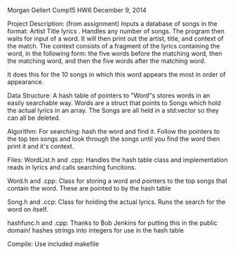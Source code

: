 Morgan Gellert
Comp15 HW6
December 9, 2014

Project Description: (from assignment)
Inputs a database of songs in the format: Artist Title lyrics <BREAK>. 
Handles any number of songs. The program then waits for input of a word. 
It will then print out the artist, title, and context of the match. The 
context consists of a fragment of the lyrics containing the word, in the 
following form: the five words before the matching word, then the matching 
word, and then the five words after the matching word.

It does this for the 10 songs in which this word appears the most in order of 
appearance.


Data Structure:
A hash table of pointers to "Word"s stores words in an easily searchable way. 
Words are a struct that points to Songs which hold the actual lyrics in an 
array. The Songs are all held in a std:vector so they can all be deleted.

Algorithm:
For searching: hash the word and find it. Follow the pointers to 
the top ten songs and look through the songs until you find the word
then print it and it's context.

Files:
WordList.h and .cpp: Handles the hash table class and implementation
reads in lyrics and calls searching funcitons.

Word.h and .cpp: Class for storing a word and pointers to the top 
songs that contain the word. These are pointed to by the hash table

Song.h and .ccp: Class for holding the actual lyrics. Runs the search
for the word on itself.

hashfunc.h and .cpp: Thanks to Bob Jenkins for putting this in the 
public domain! hashes strings into integers for use in the hash table

Compile:
Use included makefile

